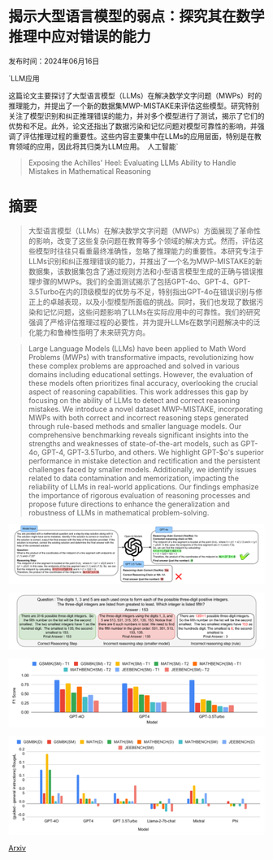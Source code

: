 # 揭示大型语言模型的弱点：探究其在数学推理中应对错误的能力

发布时间：2024年06月16日

`LLM应用

这篇论文主要探讨了大型语言模型（LLMs）在解决数学文字问题（MWPs）时的推理能力，并提出了一个新的数据集MWP-MISTAKE来评估这些模型。研究特别关注了模型识别和纠正推理错误的能力，并对多个模型进行了测试，揭示了它们的优势和不足。此外，论文还指出了数据污染和记忆问题对模型可靠性的影响，并强调了评估推理过程的重要性。这些内容主要集中在LLMs的应用层面，特别是在教育领域的应用，因此将其归类为LLM应用。` `人工智能`

> Exposing the Achilles' Heel: Evaluating LLMs Ability to Handle Mistakes in Mathematical Reasoning

# 摘要

> 大型语言模型（LLMs）在解决数学文字问题（MWPs）方面展现了革命性的影响，改变了这些复杂问题在教育等多个领域的解决方式。然而，评估这些模型时往往只看重最终准确性，忽略了推理能力的重要性。本研究专注于LLMs识别和纠正推理错误的能力，并推出了一个名为MWP-MISTAKE的新数据集，该数据集包含了通过规则方法和小型语言模型生成的正确与错误推理步骤的MWPs。我们的全面测试揭示了包括GPT-4o、GPT-4、GPT-3.5Turbo在内的顶级模型的优势与不足，特别指出GPT-4o在错误识别与修正上的卓越表现，以及小型模型所面临的挑战。同时，我们也发现了数据污染和记忆问题，这些问题影响了LLMs在实际应用中的可靠性。我们的研究强调了严格评估推理过程的必要性，并为提升LLMs在数学问题解决中的泛化能力和鲁棒性指明了未来研究方向。

> Large Language Models (LLMs) have been applied to Math Word Problems (MWPs) with transformative impacts, revolutionizing how these complex problems are approached and solved in various domains including educational settings. However, the evaluation of these models often prioritizes final accuracy, overlooking the crucial aspect of reasoning capabilities. This work addresses this gap by focusing on the ability of LLMs to detect and correct reasoning mistakes. We introduce a novel dataset MWP-MISTAKE, incorporating MWPs with both correct and incorrect reasoning steps generated through rule-based methods and smaller language models. Our comprehensive benchmarking reveals significant insights into the strengths and weaknesses of state-of-the-art models, such as GPT-4o, GPT-4, GPT-3.5Turbo, and others. We highlight GPT-$o's superior performance in mistake detection and rectification and the persistent challenges faced by smaller models. Additionally, we identify issues related to data contamination and memorization, impacting the reliability of LLMs in real-world applications. Our findings emphasize the importance of rigorous evaluation of reasoning processes and propose future directions to enhance the generalization and robustness of LLMs in mathematical problem-solving.

![揭示大型语言模型的弱点：探究其在数学推理中应对错误的能力](../../../paper_images/2406.10834/x1.png)

![揭示大型语言模型的弱点：探究其在数学推理中应对错误的能力](../../../paper_images/2406.10834/x2.png)

![揭示大型语言模型的弱点：探究其在数学推理中应对错误的能力](../../../paper_images/2406.10834/x3.png)

![揭示大型语言模型的弱点：探究其在数学推理中应对错误的能力](../../../paper_images/2406.10834/x4.png)

[Arxiv](https://arxiv.org/abs/2406.10834)